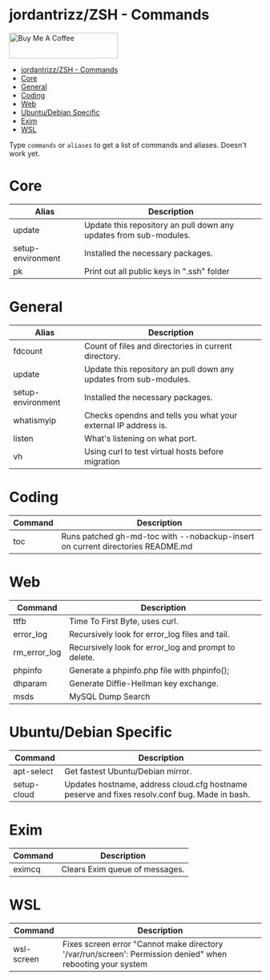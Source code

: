 # jordantrizz/ZSH - Commands

<a href="https://www.buymeacoffee.com/jordantrask" target="_blank"><img src="https://cdn.buymeacoffee.com/buttons/default-orange.png" alt="Buy Me A Coffee" style="height: 51px !important;width: 217px !important;" ></a>

<!--ts-->
   * [jordantrizz/ZSH - Commands](#jordantrizzzsh---commands)
   * [Core](#core)
   * [General](#general)
   * [Coding](#coding)
   * [Web](#web)
   * [Ubuntu/Debian Specific](#ubuntudebian-specific)
   * [Exim](#exim)
   * [WSL](#wsl)

<!-- Added by: jtrask, at: Fri Dec 18 08:46:17 EST 2020 -->

<!--te-->

Type `commands` or `aliases` to get a list of commands and aliases. Doesn't work yet.
# Core
Alias | Description|
 --- | --- |
update | Update this repository an pull down any updates from sub-modules.
setup-environment | Installed the necessary packages.
pk | Print out all public keys in ".ssh" folder

# General 
Alias | Description|
 --- | --- |
fdcount | Count of files and directories in current directory.
update | Update this repository an pull down any updates from sub-modules.
setup-environment | Installed the necessary packages.
whatismyip | Checks opendns and tells you what your external IP address is.
listen | What's listening on what port.
vh | Using curl to test virtual hosts before migration

# Coding
Command | Description|
 --- | --- |
toc | Runs patched gh-md-toc with --nobackup-insert on current directories README.md

# Web
Command | Description|
 --- | --- |
ttfb | Time To First Byte, uses curl. |
error_log | Recursively look for error_log files and tail. |
rm_error_log | Recursively look for error_log and prompt to delete. |
phpinfo | Generate a phpinfo.php file with phpinfo(); |
dhparam | Generate Diffie-Hellman key exchange. |
msds | MySQL Dump Search

# Ubuntu/Debian Specific
Command | Description|
 --- | --- |
apt-select | Get fastest Ubuntu/Debian mirror.
setup-cloud | Updates hostname, address cloud.cfg hostname peserve and fixes resolv.conf bug. Made in bash.

# Exim
Command | Description |
 --- | --- |
eximcq | Clears Exim queue of messages.

# WSL
Command | Description |
 --- | --- |
wsl-screen | Fixes screen error "Cannot make directory '/var/run/screen': Permission denied" when rebooting your system
